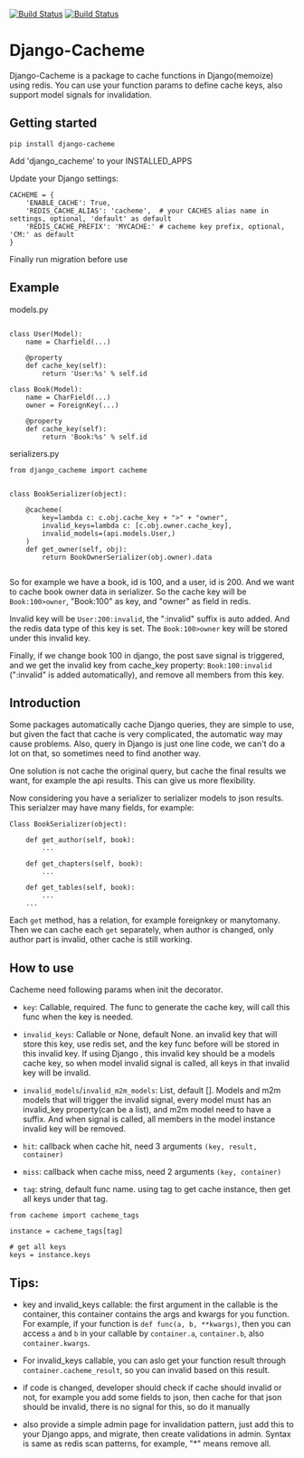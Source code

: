 [![Build Status](https://travis-ci.com/Yiling-J/django-cacheme.svg?branch=master)](https://travis-ci.com/Yiling-J/django-cacheme)
[![Build Status](https://codecov.io/gh/Yiling-J/django-cacheme/branch/master/graph/badge.svg)](https://codecov.io/gh/Yiling-J/django-cacheme)
# Django-Cacheme

Django-Cacheme is a package to cache functions in Django(memoize) using redis. You can use your function params to define cache keys, also support model signals for invalidation.

## Getting started

`pip install django-cacheme`

Add 'django_cacheme' to your INSTALLED_APPS

Update your Django settings:
```
CACHEME = {
    'ENABLE_CACHE': True,
    'REDIS_CACHE_ALIAS': 'cacheme',  # your CACHES alias name in settings, optional, 'default' as default
    'REDIS_CACHE_PREFIX': 'MYCACHE:' # cacheme key prefix, optional, 'CM:' as default 
}
```

Finally run migration before use

## Example

models.py

```

class User(Model):
    name = Charfield(...)

    @property
    def cache_key(self):
        return 'User:%s' % self.id

class Book(Model):
    name = CharField(...)
    owner = ForeignKey(...)

    @property
    def cache_key(self):
        return 'Book:%s' % self.id

```

serializers.py

```
from django_cacheme import cacheme


class BookSerializer(object):

    @cacheme(
        key=lambda c: c.obj.cache_key + ">" + "owner",
        invalid_keys=lambda c: [c.obj.owner.cache_key],
        invalid_models=(api.models.User,)
    )
    def get_owner(self, obj):
        return BookOwnerSerializer(obj.owner).data
	
```

So for example we have a book, id is 100, and a user, id is 200. And we want to cache
book owner data in serializer. So the cache key will be `Book:100>owner`, "Book:100" as key, and
"owner" as field in redis.

Invalid key will be `User:200:invalid`, the ":invalid" suffix is auto added. And the redis data type
of this key is set. The `Book:100>owner` key will be stored under this invalid key.

Finally, if we change book 100 in django, the post save signal is triggered, and we get the invalid
key from cache_key property: `Book:100:invalid` (":invalid" is added automatically), and remove all
members from this key.

## Introduction

Some packages automatically cache Django queries, they are simple to use, but given
the fact that cache is very complicated, the automatic way may cause problems. Also, query in Django
is just one line code, we can't do a lot on that, so sometimes need to find another way.

One solution is not cache the original query, but cache the final results we want, for example
the api results. This can give us more flexibility.

Now considering you have a serializer to serializer models to json results. This serialzer may have
many fields, for example:

```
Class BookSerializer(object):

    def get_author(self, book):
        ...

    def get_chapters(self, book):
        ...

    def get_tables(self, book):
        ...
    ...
```

Each `get` method, has a relation, for example foreignkey or manytomany. Then we can cache
each `get` separately, when author is changed, only author part is invalid, other cache is still
working. 


## How to use

Cacheme need following params when init the decorator.

* `key`: Callable, required. The func to generate the cache key, will call this func when the key is needed.

* `invalid_keys`: Callable or None, default None. an invalid key that will store this key, use redis set,
and the key func before will be stored in this invalid key. If using Django , this invalid
key should be a models cache key, so when model invalid signal is called, all
keys in that invalid key will be invalid.

* `invalid_models`/`invalid_m2m_models`: List, default []. Models and m2m models that will trigger the invalid
signal, every model must has an invalid_key property(can be a list), and m2m model need to have a suffix.
And when signal is called, all members in the model instance invalid key will be removed.

* `hit`: callback when cache hit, need 3 arguments `(key, result, container)`

* `miss`: callback when cache miss, need 2 arguments `(key, container)`

* `tag`: string, default func name. using tag to get cache instance, then get all keys under that tag.

```
from cacheme import cacheme_tags

instance = cacheme_tags[tag]

# get all keys
keys = instance.keys
```

## Tips:

* key and invalid_keys callable: the first argument in the callable is the container, this container
contains the args and kwargs for you function. For example, if your function is `def func(a, b, **kwargs)`,
then you can access `a` and `b` in your callable by `container.a`, `container.b`, also `container.kwargs`.

* For invalid_keys callable, you can aslo get your function result through `container.cacheme_result`, so you can invalid based on this result.

* if code is changed, developer should check if cache should invalid or not, for example you add some
fields to json, then cache for that json should be invalid, there is no signal for this, so do it manually
* also provide a simple admin page for invalidation pattern, just add this to your Django apps, and migrate,
then create validations in admin. Syntax is same as redis scan patterns, for example, "*" means remove all.
